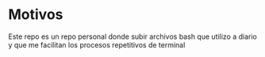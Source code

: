 # Motivos

Este repo es un repo personal donde subir archivos bash que utilizo a diario y que me facilitan los procesos repetitivos de terminal

